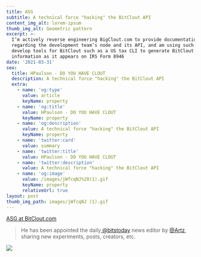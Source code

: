 ```yaml
---
title: ASG
subtitle: A technical force "hacking" the BitClout API
content_img_alt: lorem-ipsum
thumb_img_alt: Geometric pattern
excerpt: >-
  I’m actively reverse engineering BigClout.com to provide documentation
  regarding the development team’s node and its API, and am using such to
  develop tools for BitClout such as a US tax CLI to generate BitClout trade
  information as it appears on IRS Form 8946
date: '2021-03-31'
seo:
  title: HPaulson - DO YOU HAVE CLOUT
  description: A technical force "hacking" the BitClout API
  extra:
    - name: 'og:type'
      value: article
      keyName: property
    - name: 'og:title'
      value: HPaulson - DO YOU HAVE CLOUT
      keyName: property
    - name: 'og:description'
      value: A technical force "hacking" the BitClout API
      keyName: property
    - name: 'twitter:card'
      value: summary
    - name: 'twitter:title'
      value: HPaulson - DO YOU HAVE CLOUT
    - name: 'twitter:description'
      value: A technical force "hacking" the BitClout API
    - name: 'og:image'
      value: /images/jWfcqNJ%20(1).gif
      keyName: property
      relativeUrl: true
layout: post
thumb_img_path: images/jWfcqNJ (1).gif
---
```

[ASG at BitClout.com](https://bitclout.com/u/asg)

> He has been appointed the daily[ @bitstoday](https://bitclout.com/u/bitstoday) news editor by [@Artz](https://bitclout.com/u/artz), sharing new experiments, posts, creators, etc.

![](/images/aFTzwSF.jpg)
